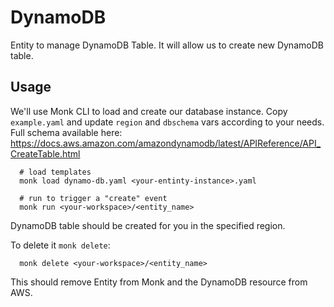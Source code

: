 # DynamoDB

Entity to manage DynamoDB Table.
It will allow us to create new DynamoDB table.

## Usage

We'll use Monk CLI to load and create our database instance.
Copy `example.yaml` and update `region` and `dbschema` vars according to your needs.
Full schema available here: https://docs.aws.amazon.com/amazondynamodb/latest/APIReference/API_CreateTable.html

      # load templates
      monk load dynamo-db.yaml <your-entinty-instance>.yaml

      # run to trigger a "create" event
      monk run <your-workspace>/<entity_name>

DynamoDB table should be created for you in the specified region.


To delete it `monk delete`:

      monk delete <your-workspace>/<entity_name>

This should remove Entity from Monk and the DynamoDB resource from AWS.
